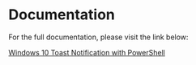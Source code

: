 # Documentation

For the full documentation, please visit the link below:

[Windows 10 Toast Notification with PowerShell](https://blog.wuibaille.fr/2024/05/windows-10-toast-notification-with-powershell/)
